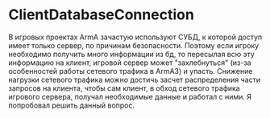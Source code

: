 # ClientDatabaseConnection
В игровых проектах ArmA зачастую используют СУБД, к которой доступ имеет только сервер, по причинам безопасности. Поэтому если игроку необходимо получить много информации из бд, то пересылая всю эту информацию на клиент, игровой сервер может "захлебнуться" (из-за особенностей работы сетевого трафика в ArmA3) и упасть.
Снижение нагрузки сетевого трафика можно достичь засчет распределения части запросов на клиента, чтобы сам клиент, в обход сетевого трафика игрового сервера, получал необходимые данные и работал с ними. Я попробовал решить данный вопрос.

